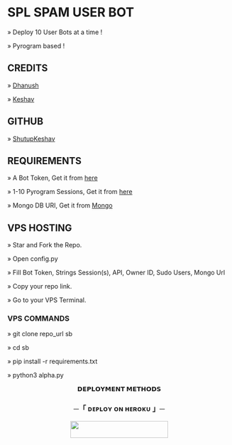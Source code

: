 # SPL SPAM USER BOT

» Deploy 10 User Bots at a time !

» Pyrogram based !

## CREDITS

» [Dhanush](https://t.me/c_s_m_king)

» [Keshav](https://t.me/NotKeshav)

## GITHUB

» [ShutupKeshav](https://github.com/ShutupKeshav)

## REQUIREMENTS

» A Bot Token, Get it from [here](t.me/BOTFATHER)

» 1-10 Pyrogram Sessions, Get it from [here](https://t.me/Coding_Bots/3404)

» Mongo DB URI, Get it from [Mongo](www.mongodb.com)

## VPS HOSTING

» Star and Fork the Repo.

» Open config.py

» Fill Bot Token, Strings Session(s), API, Owner ID, Sudo Users, Mongo Url

» Copy your repo link.

» Go to your VPS Terminal.

### VPS COMMANDS

» git clone repo_url sb

» cd sb

» pip install -r requirements.txt

» python3 alpha.py

<p align="center">
<b>𝗗𝗘𝗣𝗟𝗢𝗬𝗠𝗘𝗡𝗧 𝗠𝗘𝗧𝗛𝗢𝗗𝗦</b>
</p>

<h3 align="center">
    ─「 ᴅᴇᴩʟᴏʏ ᴏɴ ʜᴇʀᴏᴋᴜ 」─
</h3>

<p align="center"><a href="https://dashboard.heroku.com/new?template=https://github.com/Redeye98/SpLSpamUserBot"> <img src="https://img.shields.io/badge/Deploy%20On%20Heroku-black?style=for-the-badge&logo=heroku" width="220" height="38.45"/></a></p>
